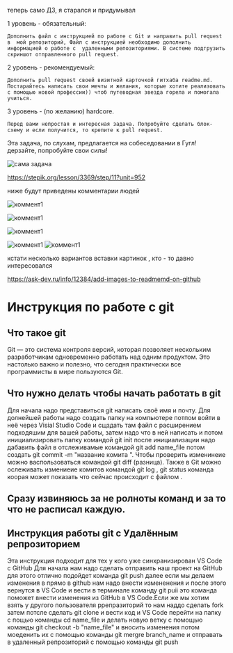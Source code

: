 

теперь само ДЗ, я старался и придумывал


1 уровень - обязательный:

    Дополнить файл с инструкцией по работе с Git и направить pull request в  мой репозиторий, Файл с инструкцией необходимо дополнить информацией о работе с  удаленными репозиториями. В системе подгрузить скриншот отправленного pull request.


2 уровень - рекомендуемый:

    Дополнить pull request своей визитной карточкой гитхаба readme.md. Постарайтесь написать свои мечты и желания, которые хотите реализовать с помощью новой профессии)) чтоб путеводная звезда горела и помогала учиться.

3 уровень - (по желанию) hardcore. 

    Перед вами непростая и интересная задача. Попробуйте сделать блок-схему и если получится, то крепите к pull request.


Эта задача, по слухам, предлагается на собеседовании в Гугл! дерзайте, попробуйте свои силы!

![сама задача](task.png)

https://stepik.org/lesson/3369/step/11?unit=952

ниже будут приведены комментарии людей

![коммент1](kom1.png)

![коммент1](kom4.png)

![коммент1](kom3.png)

![коммент1](kom5.png)
![коммент1](kom2.png)


кстати несколько вариантов вставки картинок , кто - то давно интересовался

https://ask-dev.ru/info/12384/add-images-to-readmemd-on-github


# Инструкция по работе с git 

## Что такое git 
Git — это система контроля версий, которая позволяет нескольким разработчикам одновременно работать над одним продуктом. Это настолько важно и полезно, что сегодня практически все программисты в мире пользуются Git.

##  Что нужно делать чтобы начать работать в  git 
Для начала надо представиться git  написать своё имя и почту. Для долнейшей работы надо создать папку на компьютере потпом войти в неё через Visial Studio Code   и сщздать там файл с расширением подходяшим для вашей работы, затем надо  что в ней написать  и потом инициализировать папку командой  git init после инициализации надо дабавить файл в отслеживамые командой git add name_file   потом создать   git commit -m "название комита ". Чтобы проверить изменинеие можно васпользоваться командой  git diff (разница). Также в Git можно ослеживать измениеие комитов командой git log , git status команда коорая может показать что сейчас происходит с файлом .


## Сразу извиняюсь за не ролноты команд и за то что не расписал каждую.



## Инструкция работы  git  с Удалённым репрозиторием
Эта инструкция подходит для тех у кого уже синхранизирован VS Code с GitHub
 Для начала нам надо сделать отправить наш проект на GitHub для этого отлично подойдет команда git push далее если мы делаем изменения в прямо в github нам надо внести измененения и после этого вернутся в  VS Code и вести в терминале команду git puii это команда поможет внести изменения  из  GitHub в VS  Code.Если же мы  хотим взять у другого пользователя ррепразиторий то нам наддо сделать  fork  затем потсле сделать git clone  и вести код и  VS Code перейти на папку с пощью команды  cd name_file и делать новую ветку  с помощью команды  git checkout -b "name_file" и вносить изменения потом моеденить их с помощью команды  git mergre  branch_name и отправать в удаленный репрозиторий с помощью команды  git push 
